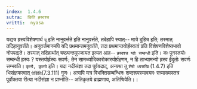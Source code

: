 ```yaml
---
index:  1.4.6
sutra:  ङिति ह्रस्वश्च
vritti:  nyasa
---
```


यद्यत्र ह्रस्वविशेषणार्थ `यू` इति नानुवर्त्तते इति नानुवर्त्तते, तदेहापि स्यात्-- मात्रे दुहित्र इति; तस्मात् तदिहानुवर्त्तते। अनुवर्त्तमानमपि यदि प्रथमान्तमनुवर्तते, तदा प्रथमान्तयोर्ह्रस्वत्वं प्रति विशेषणविशेष्यभावो नोपपद्यते। तस्मात् तदिहार्थात् षष्ठ्यन्तमुपजायत इत्यत आह-- `ह्रस्वश्च य्वोः सम्बन्धी` इति। कः पुनस्तयोः सम्बन्धी ह्रस्वः ? यस्तयोर्ह्रस्वः सवर्णः; तेन सामर्थ्यादिकारोकारयोर्ग्रहणम्, न हि ताभ्यामन्यो ह्रस्व ईदुतोः सवर्णः सम्भवति। `कृत्यै, कृतये` इति। यदा नदीसंज्ञा तदा पूर्ववदाट्, अन्यथा तु `शेषो ध्यसखि` (1.4.7) इति धिसंज्ञकत्वात् `घेर्ङिति`(7.3.111) गुणः। अत्रापि यत्र विभक्तिसम्बन्धिनः शब्दरूपस्यावयवः स्त्र्याख्यस्तत्र पूर्वोक्तया रीत्या नदीसंज्ञा न प्राप्नोति-- अतिकृतये ब्राह्मणाय, अतिश्रियेति।।

